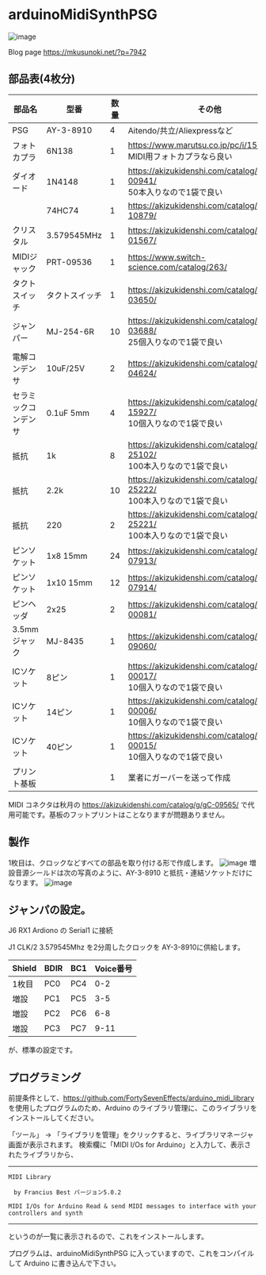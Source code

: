 # arduinoMidiSynthPSG

![image](https://user-images.githubusercontent.com/4132056/136721304-d8033698-e76b-4714-b7b7-a6a07bdd763b.jpg)

Blog page https://mkusunoki.net/?p=7942

## 部品表(4枚分)

|部品名|型番|数量|その他|
|-----|-----|----|----|
|PSG|AY-3-8910|4|Aitendo/共立/Aliexpressなど|
|フォトカプラ|6N138|1|https://www.marutsu.co.jp/pc/i/15150015/<br>MIDI用フォトカプラなら良い|
|ダイオード|1N4148|1|https://akizukidenshi.com/catalog/g/gI-00941/<br>50本入りなので1袋で良い|
||74HC74|1|https://akizukidenshi.com/catalog/g/gI-10879/|
|クリスタル|3.579545MHz|1|https://akizukidenshi.com/catalog/g/gP-01567/
|MIDIジャック|PRT-09536|1|https://www.switch-science.com/catalog/263/|
|タクトスイッチ|タクトスイッチ|1|https://akizukidenshi.com/catalog/g/gP-03650/|
|ジャンパー|MJ-254-6R|10|https://akizukidenshi.com/catalog/g/gP-03688/<br>25個入りなので1袋で良い|
|電解コンデンサ|10uF/25V|2|https://akizukidenshi.com/catalog/g/gP-04624/|
|セラミックコンデンサ|0.1uF 5mm|4|https://akizukidenshi.com/catalog/g/gP-15927/<br>10個入りなので1袋で良い|
|抵抗|1k|8|https://akizukidenshi.com/catalog/g/gR-25102/<br>100本入りなので1袋で良い|
|抵抗|2.2k|10|https://akizukidenshi.com/catalog/g/gR-25222/<br>100本入りなので1袋で良い|
|抵抗|220|2|https://akizukidenshi.com/catalog/g/gR-25221/<br>100本入りなので1袋で良い|
|ピンソケット|1x8 15mm|24|https://akizukidenshi.com/catalog/g/gC-07913/|
|ピンソケット|1x10 15mm|12|https://akizukidenshi.com/catalog/g/gC-07914/|
|ピンヘッダ|2x25|2|https://akizukidenshi.com/catalog/g/gC-00081/|
|3.5mmジャック|MJ-8435|1|https://akizukidenshi.com/catalog/g/gC-09060/|
|ICソケット|8ピン|1|https://akizukidenshi.com/catalog/g/gP-00017/<br>10個入りなので1袋で良い|
|ICソケット|14ピン|1|https://akizukidenshi.com/catalog/g/gP-00006/<br>10個入りなので1袋で良い|
|ICソケット|40ピン|1|https://akizukidenshi.com/catalog/g/gP-00015/<br>10個入りなので1袋で良い|
|プリント基板||1|業者にガーバーを送って作成|

MIDI コネクタは秋月の https://akizukidenshi.com/catalog/g/gC-09565/ で代用可能です。基板のフットプリントはことなりますが問題ありません。

## 製作
1枚目は、クロックなどすべての部品を取り付ける形で作成します。
![image](https://user-images.githubusercontent.com/4132056/136722215-af37a62e-97b9-4079-90a8-3748f640211a.jpg)
増設音源シールドは次の写真のように、AY-3-8910 と抵抗・連結ソケットだけになります。
![image](https://user-images.githubusercontent.com/4132056/136722366-4324522d-57e2-495d-82a1-0a849c294d3c.jpg)

## ジャンパの設定。

J6 RX1 Ardiono の Serial1 に接続

J1 CLK/2 3.579545Mhz を2分周したクロックを AY-3-8910に供給します。

|Shield|BDIR|BC1|Voice番号|
|---|---|---|---|
|1枚目|PC0|PC4|0-2|
|増設|PC1|PC5|3-5|
|増設|PC2|PC6|6-8|
|増設|PC3|PC7|9-11|

が、標準の設定です。

## プログラミング

前提条件として、https://github.com/FortySevenEffects/arduino_midi_library を使用したプログラムのため、Arduino のライブラリ管理に、このライブラリをインストールしてください。

「ツール」 → 「ライブラリを管理」をクリックすると、ライブラリマネージャ画面が表示されます。 検索欄に「MIDI I/Os for Arduino」と入力して、表示されたライブラリから、

****
`MIDI Library`

` `
`by Francius Best バージョン5.0.2 `

`MIDI I/Os for Arduino Read & send MIDI messages to interface with your controllers and synth`

****

というのが一覧に表示されるので、これをインストールします。

プログラムは、arduinoMidiSynthPSG に入っていますので、これをコンパイルして Arduino に書き込んで下さい。
